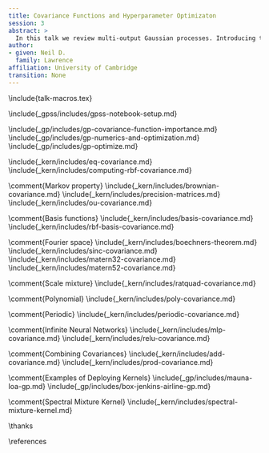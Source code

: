 ```yaml
---
title: Covariance Functions and Hyperparameter Optimizaton
session: 3
abstract: >
  In this talk we review multi-output Gaussian processes. Introducing them initially through a Kalman filter representation of a GP.
author: 
- given: Neil D. 
  family: Lawrence
affiliation: University of Cambridge
transition: None
---
```


<!-- To compile -->

\include{talk-macros.tex}

\include{_gpss/includes/gpss-notebook-setup.md}

\include{_gp/includes/gp-covariance-function-importance.md}
\include{_gp/includes/gp-numerics-and-optimization.md}
\include{_gp/includes/gp-optimize.md}

\include{_kern/includes/eq-covariance.md}
\include{_kern/includes/computing-rbf-covariance.md}

\comment{Markov property}
\include{_kern/includes/brownian-covariance.md}
\include{_kern/includes/precision-matrices.md}
\include{_kern/includes/ou-covariance.md}

\comment{Basis functions}
\include{_kern/includes/basis-covariance.md}
\include{_kern/includes/rbf-basis-covariance.md}

\comment{Fourier space}
\include{_kern/includes/boechners-theorem.md}
\include{_kern/includes/sinc-covariance.md}
\include{_kern/includes/matern32-covariance.md}
\include{_kern/includes/matern52-covariance.md}

\comment{Scale mixture}
\include{_kern/includes/ratquad-covariance.md}

\comment{Polynomial}
\include{_kern/includes/poly-covariance.md}

\comment{Periodic}
\include{_kern/includes/periodic-covariance.md}

\comment{Infinite Neural Networks}
\include{_kern/includes/mlp-covariance.md}
\include{_kern/includes/relu-covariance.md}

\comment{Combining Covariances}
\include{_kern/includes/add-covariance.md}
\include{_kern/includes/prod-covariance.md}

\comment{Examples of Deploying Kernels}
\include{_gp/includes/mauna-loa-gp.md}
\include{_gp/includes/box-jenkins-airline-gp.md}


\comment{Spectral Mixture Kernel}
\include{_kern/includes/spectral-mixture-kernel.md}

\thanks

\references




